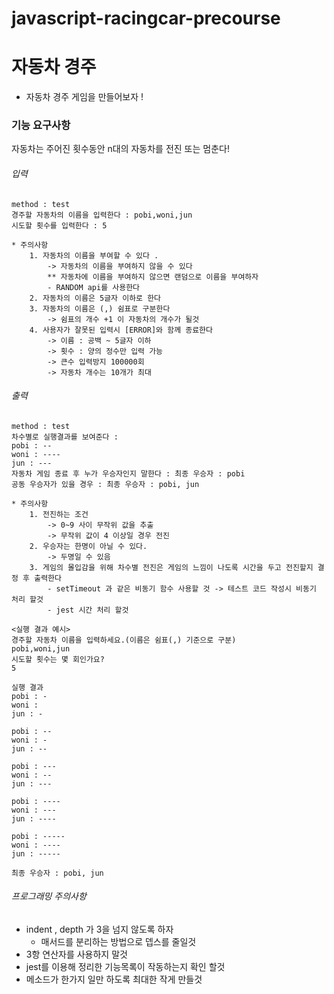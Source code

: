 # javascript-racingcar-precourse

# 자동차 경주

- 자동차 경주 게임을 만들어보자 !

### 기능 요구사항

자동차는 주어진 횟수동안 n대의 자동차를 전진 또는 멈춘다!

###### 입력

```
method : test
경주할 자동차의 이름을 입력한다 : pobi,woni,jun
시도할 횟수를 입력한다 : 5
```

```
* 주의사항
    1. 자동차의 이름을 부여할 수 있다 .
        -> 자동차의 이름을 부여하지 않을 수 있다
        ** 자동차에 이름을 부여하지 않으면 랜덤으로 이름을 부여하자
        - RANDOM api를 사용한다
    2. 자동차의 이름은 5글자 이하로 한다
    3. 자동차의 이름은 (,) 쉼표로 구분한다
        -> 쉼표의 개수 +1 이 자동차의 개수가 될것
    4. 사용자가 잘못된 입력시 [ERROR]와 함께 종료한다
        -> 이름 : 공백 ~ 5글자 이하
        -> 횟수 : 양의 정수만 입력 가능
        -> 큰수 입력방지 100000회
        -> 자동차 개수는 10개가 최대
```

###### 출력

```
method : test
차수별로 실행결과를 보여준다 :
pobi : --
woni : ----
jun : ---
자동차 게임 종료 후 누가 우승자인지 말한다 : 최종 우승자 : pobi
공동 우승자가 있을 경우 : 최종 우승자 : pobi, jun
```

```
* 주의사항
    1. 전진하는 조건
        -> 0~9 사이 무작위 값을 추출
        -> 무작위 값이 4 이상일 경우 전진
    2. 우승자는 한명이 아닐 수 있다.
        -> 두명일 수 있음
    3. 게임의 몰입감을 위해 차수별 전진은 게임의 느낌이 나도록 시간을 두고 전진할지 결정 후 출력한다
        - setTimeout 과 같은 비동기 함수 사용할 것 -> 테스트 코드 작성시 비동기 처리 할것
        - jest 시간 처리 할것
```

```
<실행 결과 예시>
경주할 자동차 이름을 입력하세요.(이름은 쉼표(,) 기준으로 구분)
pobi,woni,jun
시도할 횟수는 몇 회인가요?
5

실행 결과
pobi : -
woni :
jun : -

pobi : --
woni : -
jun : --

pobi : ---
woni : --
jun : ---

pobi : ----
woni : ---
jun : ----

pobi : -----
woni : ----
jun : -----

최종 우승자 : pobi, jun
```

###### 프로그래밍 주의사항

- indent , depth 가 3을 넘지 않도록 하자
  - 매서드를 분리하는 방법으로 뎁스를 줄일것
- 3항 연산자를 사용하지 말것
- jest를 이용해 정리한 기능목록이 작동하는지 확인 할것
- 메소드가 한가지 일만 하도록 최대한 작게 만들것
